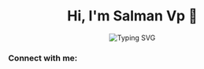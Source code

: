 <h1 align="center">Hi, I'm Salman Vp 👋</h1>


<div align="center"><img src="https://readme-typing-svg.demolab.com?font=Fira+Code&pause=1000&center=true&vCenter=true&width=435&lines=JavaScript+Developer;ReactJS+TypeScript;NodeJS+MongoDB;Problem+Solving;Self+Learning;Learning+new+things" alt="Typing SVG" /></div>


<h3 align="left">Connect with me:</h3>
<p align="left">
</p>



<!--
**salmanakzz/salmanakzz** is a ✨ _special_ ✨ repository because its `README.md` (this file) appears on your GitHub profile.

Here are some ideas to get you started:

- 🔭 I’m currently working on ...
- 🌱 I’m currently learning ...
- 👯 I’m looking to collaborate on ...
- 🤔 I’m looking for help with ...
- 💬 Ask me about ...
- 📫 How to reach me: ...
- 😄 Pronouns: ...
- ⚡ Fun fact: ...
-->
